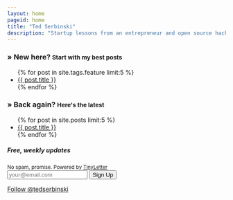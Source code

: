```yaml
---
layout: home
pageid: home
title: "Ted Serbinski"
description: "Startup lessons from an entrepreneur and open source hacker, turned early stage VC at Detroit Venture Partners, helping to rebuild Detroit and the Midwest."
---
```


<div class="row">
  <div class="span5 offset1">
    <h3>&raquo; New here? <small>Start with my best posts</small></h3>
    <ul class="posts unstyled">
    {% for post in site.tags.feature limit:5 %}
    <li><a href="{{ post.url }}">{{ post.title }}</a></li>
    {% endfor %}
    </ul>
  </div>
  <div class="span5 offset1">
    <h3>&raquo; Back again? <small>Here's the latest</small></h3>
    <ul class="posts unstyled">
    {% for post in site.posts limit:5 %}
    <li><a href="{{ post.url }}">{{ post.title }}</a></li>
    {% endfor %}
    </ul>
  </div>
</div>

<div class="row">
  <div class="span12">
    <div class="alert alert-block newsletter clearfix">
      <div class="span7">
        <div class="pull-left text-right newsletter-desc">
          <h5>Free, weekly updates</h5>
          <small>No spam, promise. Powered by <a href="https://tinyletter.com/tedserbinski">TinyLetter</a></small>
        </div>
        <div class="input-append input-prepend pull-left">
          <form action="https://tinyletter.com/tedserbinski" method="post" target="popupwindow" onsubmit="newsletter();return true;">
          <input class="span3" type="email" placeholder="your@email.com" required name="email" id="tlemail">
          <input type="hidden" value="1" name="embed"/>
          <button class="btn btn-success" type="submit">Sign Up</button>
          </form>
        </div>
      </div>
      <div class="span4">
        <div class="twitter"><a href="https://twitter.com/tedserbinski" class="twitter-follow-button" data-show-count="true" data-size="large">Follow @tedserbinski</a><script>!function(d,s,id){var js,fjs=d.getElementsByTagName(s)[0];if(!d.getElementById(id)){js=d.createElement(s);js.id=id;js.src="http://platform.twitter.com/widgets.js";fjs.parentNode.insertBefore(js,fjs);}}(document,"script","twitter-wjs");</script></div>
      </div>
    </div>
  </div>
</div>
